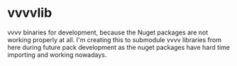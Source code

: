# vvvvlib
vvvv binaries for development, because the Nuget packages are not working properly at all.
I'm creating this to submodule vvvv libraries from here during future pack development as the nuget packages have hard time importing and working nowadays.
